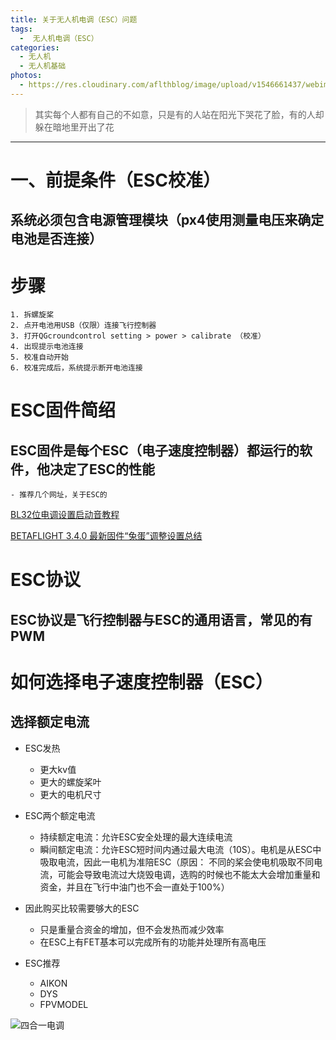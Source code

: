```yaml
---
title: 关于无人机电调（ESC）问题
tags:
  -  无人机电调（ESC）
categories:
  - 无人机
  - 无人机基础
photos:
  - https://res.cloudinary.com/aflthblog/image/upload/v1546661437/webimage/ESClogo.png
---
```


<blockquote class="blockquote-center"> 其实每个人都有自己的不如意，只是有的人站在阳光下哭花了脸，有的人却躲在暗地里开出了花</blockquote>

---


# 一、前提条件（ESC校准）


## 系统必须包含电源管理模块（px4使用测量电压来确定电池是否连接）


# 步骤

	1. 拆螺旋桨
	2. 点开电池用USB（仅限）连接飞行控制器
	3. 打开QGcroundcontrol setting > power > calibrate （校准）
	4. 出现提示电池连接
	5. 校准自动开始
	6. 校准完成后，系统提示断开电池连接


# ESC固件简绍

## ESC固件是每个ESC（电子速度控制器）都运行的软件，他决定了ESC的性能

	- 推荐几个网址，关于ESC的
[BL32位电调设置启动音教程](http://www.5imx.com/portal.php?mod=view&aid=1930)

[BETAFLIGHT 3.4.0 最新固件“兔蛋”调整设置总结](http://www.5imx.com/portal.php?mod=view&aid=1929)


# ESC协议

## ESC协议是飞行控制器与ESC的通用语言，常见的有 PWM



# 如何选择电子速度控制器（ESC）

## 选择额定电流

- ESC发热
	- 更大kv值
	- 更大的螺旋桨叶
	- 更大的电机尺寸

- ESC两个额定电流
	- 持续额定电流：允许ESC安全处理的最大连续电流
	- 瞬间额定电流：允许ESC短时间内通过最大电流（10S）。电机是从ESC中吸取电流，因此一电机为准陪ESC（原因： 不同的桨会使电机吸取不同电流，可能会导致电流过大烧毁电调，选购的时候也不能太大会增加重量和资金，并且在飞行中油门也不会一直处于100%）
	
- 因此购买比较需要够大的ESC
	- 只是重量合资金的增加，但不会发热而减少效率
	- 在ESC上有FET基本可以完成所有的功能并处理所有高电压

- ESC推荐
	- AIKON
	- DYS
	- FPVMODEL

![四合一电调](https://res.cloudinary.com/aflthblog/image/upload/v1546661462/webimage/dys-f20a-4-in-1-esc-700x700.jpg)